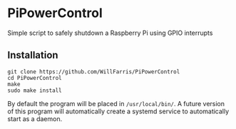 # PiPowerControl
Simple script to safely shutdown a Raspberry Pi using GPIO interrupts

## Installation

```
git clone https://github.com/WillFarris/PiPowerControl
cd PiPowerControl
make
sudo make install
```
By default the program will be placed in `/usr/local/bin/`. A future version of this program will automatically create a systemd service to automatically start as a daemon.
